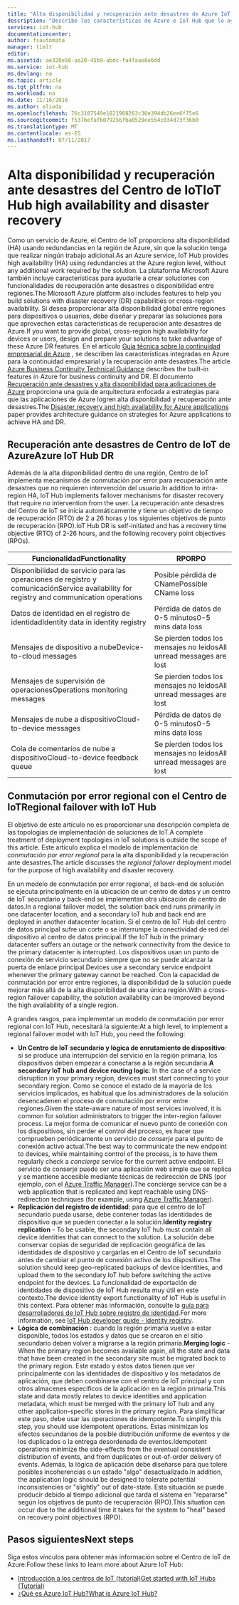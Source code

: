 ```yaml
---
title: "Alta disponibilidad y recuperación ante desastres de Azure IoT Hub | Microsoft Docs"
description: "Describe las características de Azure e IoT Hub que lo ayudarán a crear soluciones de IoT de Azure de alta disponibilidad con funcionalidades de recuperación ante desastres."
services: iot-hub
documentationcenter: 
author: fsautomata
manager: timlt
editor: 
ms.assetid: ae320e58-aa20-45b9-abdc-fa4faae8e6dd
ms.service: iot-hub
ms.devlang: na
ms.topic: article
ms.tgt_pltfrm: na
ms.workload: na
ms.date: 11/16/2016
ms.author: elioda
ms.openlocfilehash: 76c3187549e1821908263c30e394db26ee6f75e6
ms.sourcegitcommit: f537befafb079256fba0529ee554c034d73f36b0
ms.translationtype: MT
ms.contentlocale: es-ES
ms.lasthandoff: 07/11/2017
---
```

# <a name="iot-hub-high-availability-and-disaster-recovery"></a><span data-ttu-id="8c8aa-103">Alta disponibilidad y recuperación ante desastres del Centro de IoT</span><span class="sxs-lookup"><span data-stu-id="8c8aa-103">IoT Hub high availability and disaster recovery</span></span>
<span data-ttu-id="8c8aa-104">Como un servicio de Azure, el Centro de IoT proporciona alta disponibilidad (HA) usando redundancias en la región de Azure, sin que la solución tenga que realizar ningún trabajo adicional.</span><span class="sxs-lookup"><span data-stu-id="8c8aa-104">As an Azure service, IoT Hub provides high availability (HA) using redundancies at the Azure region level, without any additional work required by the solution.</span></span> <span data-ttu-id="8c8aa-105">La plataforma Microsoft Azure también incluye características para ayudarle a crear soluciones con funcionalidades de recuperación ante desastres o disponibilidad entre regiones.</span><span class="sxs-lookup"><span data-stu-id="8c8aa-105">The Microsoft Azure platform also includes features to help you build solutions with disaster recovery (DR) capabilities or cross-region availability.</span></span> <span data-ttu-id="8c8aa-106">Si desea proporcionar alta disponibilidad global entre regiones para dispositivos o usuarios, debe diseñar y preparar las soluciones para que aprovechen estas características de recuperación ante desastres de Azure.</span><span class="sxs-lookup"><span data-stu-id="8c8aa-106">If you want to provide global, cross-region high availability for devices or users, design and prepare your solutions to take advantage of these Azure DR features.</span></span> <span data-ttu-id="8c8aa-107">En el artículo [Guía técnica sobre la continuidad empresarial de Azure](../resiliency/resiliency-technical-guidance.md) , se describen las características integradas en Azure para la continuidad empresarial y la recuperación ante desastres.</span><span class="sxs-lookup"><span data-stu-id="8c8aa-107">The article [Azure Business Continuity Technical Guidance](../resiliency/resiliency-technical-guidance.md) describes the built-in features in Azure for business continuity and DR.</span></span> <span data-ttu-id="8c8aa-108">El documento [Recuperación ante desastres y alta disponibilidad para aplicaciones de Azure][Disaster recovery and high availability for Azure applications] proporciona una guía de arquitectura enfocada a estrategias para que las aplicaciones de Azure logren alta disponibilidad y recuperación ante desastres.</span><span class="sxs-lookup"><span data-stu-id="8c8aa-108">The [Disaster recovery and high availability for Azure applications][Disaster recovery and high availability for Azure applications] paper provides architecture guidance on strategies for Azure applications to achieve HA and DR.</span></span>

## <a name="azure-iot-hub-dr"></a><span data-ttu-id="8c8aa-109">Recuperación ante desastres de Centro de IoT de Azure</span><span class="sxs-lookup"><span data-stu-id="8c8aa-109">Azure IoT Hub DR</span></span>
<span data-ttu-id="8c8aa-110">Además de la alta disponibilidad dentro de una región, Centro de IoT implementa mecanismos de conmutación por error para recuperación ante desastres que no requieren intervención del usuario.</span><span class="sxs-lookup"><span data-stu-id="8c8aa-110">In addition to intra-region HA, IoT Hub implements failover mechanisms for disaster recovery that require no intervention from the user.</span></span> <span data-ttu-id="8c8aa-111">La recuperación ante desastres del Centro de IoT se inicia automáticamente y tiene un objetivo de tiempo de recuperación (RTO) de 2 a 26 horas y los siguientes objetivos de punto de recuperación (RPO).</span><span class="sxs-lookup"><span data-stu-id="8c8aa-111">IoT Hub DR is self-initiated and has a recovery time objective (RTO) of 2-26 hours, and the following recovery point objectives (RPOs).</span></span>

| <span data-ttu-id="8c8aa-112">Funcionalidad</span><span class="sxs-lookup"><span data-stu-id="8c8aa-112">Functionality</span></span> | <span data-ttu-id="8c8aa-113">RPO</span><span class="sxs-lookup"><span data-stu-id="8c8aa-113">RPO</span></span> |
| --- | --- |
| <span data-ttu-id="8c8aa-114">Disponibilidad de servicio para las operaciones de registro y comunicación</span><span class="sxs-lookup"><span data-stu-id="8c8aa-114">Service availability for registry and communication operations</span></span> |<span data-ttu-id="8c8aa-115">Posible pérdida de CName</span><span class="sxs-lookup"><span data-stu-id="8c8aa-115">Possible CName loss</span></span> |
| <span data-ttu-id="8c8aa-116">Datos de identidad en el registro de identidad</span><span class="sxs-lookup"><span data-stu-id="8c8aa-116">Identity data in identity registry</span></span> |<span data-ttu-id="8c8aa-117">Pérdida de datos de 0-5 minutos</span><span class="sxs-lookup"><span data-stu-id="8c8aa-117">0-5 mins data loss</span></span> |
| <span data-ttu-id="8c8aa-118">Mensajes de dispositivo a nube</span><span class="sxs-lookup"><span data-stu-id="8c8aa-118">Device-to-cloud messages</span></span> |<span data-ttu-id="8c8aa-119">Se pierden todos los mensajes no leídos</span><span class="sxs-lookup"><span data-stu-id="8c8aa-119">All unread messages are lost</span></span> |
| <span data-ttu-id="8c8aa-120">Mensajes de supervisión de operaciones</span><span class="sxs-lookup"><span data-stu-id="8c8aa-120">Operations monitoring messages</span></span> |<span data-ttu-id="8c8aa-121">Se pierden todos los mensajes no leídos</span><span class="sxs-lookup"><span data-stu-id="8c8aa-121">All unread messages are lost</span></span> |
| <span data-ttu-id="8c8aa-122">Mensajes de nube a dispositivo</span><span class="sxs-lookup"><span data-stu-id="8c8aa-122">Cloud-to-device messages</span></span> |<span data-ttu-id="8c8aa-123">Pérdida de datos de 0-5 minutos</span><span class="sxs-lookup"><span data-stu-id="8c8aa-123">0-5 mins data loss</span></span> |
| <span data-ttu-id="8c8aa-124">Cola de comentarios de nube a dispositivo</span><span class="sxs-lookup"><span data-stu-id="8c8aa-124">Cloud-to-device feedback queue</span></span> |<span data-ttu-id="8c8aa-125">Se pierden todos los mensajes no leídos</span><span class="sxs-lookup"><span data-stu-id="8c8aa-125">All unread messages are lost</span></span> |

## <a name="regional-failover-with-iot-hub"></a><span data-ttu-id="8c8aa-126">Conmutación por error regional con el Centro de IoT</span><span class="sxs-lookup"><span data-stu-id="8c8aa-126">Regional failover with IoT Hub</span></span>
<span data-ttu-id="8c8aa-127">El objetivo de este artículo no es proporcionar una descripción completa de las topologías de implementación de soluciones de IoT.</span><span class="sxs-lookup"><span data-stu-id="8c8aa-127">A complete treatment of deployment topologies in IoT solutions is outside the scope of this article.</span></span> <span data-ttu-id="8c8aa-128">Este artículo explica el modelo de implementación de *conmutación por error regional* para la alta disponibilidad y la recuperación ante desastres.</span><span class="sxs-lookup"><span data-stu-id="8c8aa-128">The article discusses the *regional failover* deployment model for the purpose of high availability and disaster recovery.</span></span>

<span data-ttu-id="8c8aa-129">En un modelo de conmutación por error regional, el back-end de solución se ejecuta principalmente en la ubicación de un centro de datos y un centro de IoT secundario y back-end se implementan otra ubicación de centro de datos.</span><span class="sxs-lookup"><span data-stu-id="8c8aa-129">In a regional failover model, the solution back end runs primarily in one datacenter location, and a secondary IoT hub and back end are deployed in another datacenter location.</span></span> <span data-ttu-id="8c8aa-130">Si el centro de IoT Hub del centro de datos principal sufre un corte o se interrumpe la conectividad de red del dispositivo al centro de datos principal.</span><span class="sxs-lookup"><span data-stu-id="8c8aa-130">If the IoT hub in the primary datacenter suffers an outage or the network connectivity from the device to the primary datacenter is interrupted.</span></span> <span data-ttu-id="8c8aa-131">Los dispositivos usan un punto de conexión de servicio secundario siempre que no se puede alcanzar la puerta de enlace principal.</span><span class="sxs-lookup"><span data-stu-id="8c8aa-131">Devices use a secondary service endpoint whenever the primary gateway cannot be reached.</span></span> <span data-ttu-id="8c8aa-132">Con la capacidad de conmutación por error entre regiones, la disponibilidad de la solución puede mejorar más allá de la alta disponibilidad de una única región.</span><span class="sxs-lookup"><span data-stu-id="8c8aa-132">With a cross-region failover capability, the solution availability can be improved beyond the high availability of a single region.</span></span>

<span data-ttu-id="8c8aa-133">A grandes rasgos, para implementar un modelo de conmutación por error regional con IoT Hub, necesitará la siguiente:</span><span class="sxs-lookup"><span data-stu-id="8c8aa-133">At a high level, to implement a regional failover model with IoT Hub, you need the following:</span></span>

* <span data-ttu-id="8c8aa-134">**Un Centro de IoT secundario y lógica de enrutamiento de dispositivo**: si se produce una interrupción del servicio en la región primaria, los dispositivos deben empezar a conectarse a la región secundaria.</span><span class="sxs-lookup"><span data-stu-id="8c8aa-134">**A secondary IoT hub and device routing logic**: In the case of a service disruption in your primary region, devices must start connecting to your secondary region.</span></span> <span data-ttu-id="8c8aa-135">Como se conoce el estado de la mayoría de los servicios implicados, es habitual que los administradores de la solución desencadenen el proceso de conmutación por error entre regiones.</span><span class="sxs-lookup"><span data-stu-id="8c8aa-135">Given the state-aware nature of most services involved, it is common for solution administrators to trigger the inter-region failover process.</span></span> <span data-ttu-id="8c8aa-136">La mejor forma de comunicar el nuevo punto de conexión con los dispositivos, sin perder el control del proceso, es hacer que comprueben periódicamente un servicio de *conserje* para el punto de conexión activo actual.</span><span class="sxs-lookup"><span data-stu-id="8c8aa-136">The best way to communicate the new endpoint to devices, while maintaining control of the process, is to have them regularly check a *concierge* service for the current active endpoint.</span></span> <span data-ttu-id="8c8aa-137">El servicio de conserje puede ser una aplicación web simple que se replica y se mantiene accesible mediante técnicas de redirección de DNS (por ejemplo, con el [Azure Traffic Manager][Azure Traffic Manager]).</span><span class="sxs-lookup"><span data-stu-id="8c8aa-137">The concierge service can be a web application that is replicated and kept reachable using DNS-redirection techniques (for example, using [Azure Traffic Manager][Azure Traffic Manager]).</span></span>
* <span data-ttu-id="8c8aa-138">**Replicación del registro de identidad**: para que el centro de IoT secundario pueda usarse, debe contener todas las identidades de dispositivo que se pueden conectar a la solución.</span><span class="sxs-lookup"><span data-stu-id="8c8aa-138">**Identity registry replication** - To be usable, the secondary IoT hub must contain all device identities that can connect to the solution.</span></span> <span data-ttu-id="8c8aa-139">La solución debe conservar copias de seguridad de replicación geográfica de las identidades de dispositivo y cargarlas en el Centro de IoT secundario antes de cambiar el punto de conexión activo de los dispositivos.</span><span class="sxs-lookup"><span data-stu-id="8c8aa-139">The solution should keep geo-replicated backups of device identities, and upload them to the secondary IoT hub before switching the active endpoint for the devices.</span></span> <span data-ttu-id="8c8aa-140">La funcionalidad de exportación de identidades de dispositivo de IoT Hub resulta muy útil en este contexto.</span><span class="sxs-lookup"><span data-stu-id="8c8aa-140">The device identity export functionality of IoT Hub is useful in this context.</span></span> <span data-ttu-id="8c8aa-141">Para obtener más información, consulte la [guía para desarrolladores de IoT Hub sobre registro de identidad][IoT Hub developer guide - identity registry].</span><span class="sxs-lookup"><span data-stu-id="8c8aa-141">For more information, see [IoT Hub developer guide - identity registry][IoT Hub developer guide - identity registry].</span></span>
* <span data-ttu-id="8c8aa-142">**Lógica de combinación** : cuando la región primaria vuelve a estar disponible, todos los estados y datos que se crearon en el sitio secundario deben volver a migrarse a la región primaria.</span><span class="sxs-lookup"><span data-stu-id="8c8aa-142">**Merging logic** - When the primary region becomes available again, all the state and data that have been created in the secondary site must be migrated back to the primary region.</span></span> <span data-ttu-id="8c8aa-143">Este estado y estos datos tienen que ver principalmente con las identidades de dispositivo y los metadatos de aplicación, que deben combinarse con el centro de IoT principal y con otros almacenes específicos de la aplicación en la región primaria.</span><span class="sxs-lookup"><span data-stu-id="8c8aa-143">This state and data mostly relates to device identities and application metadata, which must be merged with the primary IoT hub and any other application-specific stores in the primary region.</span></span> <span data-ttu-id="8c8aa-144">Para simplificar este paso, debe usar las operaciones de idempotente.</span><span class="sxs-lookup"><span data-stu-id="8c8aa-144">To simplify this step, you should use idempotent operations.</span></span> <span data-ttu-id="8c8aa-145">Estas minimizan los efectos secundarios de la posible distribución uniforme de eventos y de los duplicados o la entrega desordenada de eventos.</span><span class="sxs-lookup"><span data-stu-id="8c8aa-145">Idempotent operations minimize the side-effects from the eventual consistent distribution of events, and from duplicates or out-of-order delivery of events.</span></span> <span data-ttu-id="8c8aa-146">Además, la lógica de aplicación debe diseñarse para que tolere posibles incoherencias o un estado "algo" desactualizado.</span><span class="sxs-lookup"><span data-stu-id="8c8aa-146">In addition, the application logic should be designed to tolerate potential inconsistencies or "slightly" out of date-state.</span></span> <span data-ttu-id="8c8aa-147">Esta situación se puede producir debido al tiempo adicional que tarda el sistema en "repararse" según los objetivos de punto de recuperación (RPO).</span><span class="sxs-lookup"><span data-stu-id="8c8aa-147">This situation can occur due to the additional time it takes for the system to "heal" based on recovery point objectives (RPO).</span></span>

## <a name="next-steps"></a><span data-ttu-id="8c8aa-148">Pasos siguientes</span><span class="sxs-lookup"><span data-stu-id="8c8aa-148">Next steps</span></span>
<span data-ttu-id="8c8aa-149">Siga estos vínculos para obtener más información sobre el Centro de IoT de Azure:</span><span class="sxs-lookup"><span data-stu-id="8c8aa-149">Follow these links to learn more about Azure IoT Hub:</span></span>

* <span data-ttu-id="8c8aa-150">[Introducción a los centros de IoT (tutorial)][lnk-get-started]</span><span class="sxs-lookup"><span data-stu-id="8c8aa-150">[Get started with IoT Hubs (Tutorial)][lnk-get-started]</span></span>
* <span data-ttu-id="8c8aa-151">[¿Qué es Azure IoT Hub?][What is Azure IoT Hub?]</span><span class="sxs-lookup"><span data-stu-id="8c8aa-151">[What is Azure IoT Hub?][What is Azure IoT Hub?]</span></span>

[Disaster recovery and high availability for Azure applications]: ../resiliency/resiliency-disaster-recovery-high-availability-azure-applications.md
[Azure Business Continuity Technical Guidance]: https://azure.microsoft.com/documentation/articles/resiliency-technical-guidance/
[Azure Traffic Manager]: https://azure.microsoft.com/documentation/services/traffic-manager/
[IoT Hub developer guide - identity registry]: iot-hub-devguide-identity-registry.md

[lnk-get-started]: iot-hub-csharp-csharp-getstarted.md
[What is Azure IoT Hub?]: iot-hub-what-is-iot-hub.md
